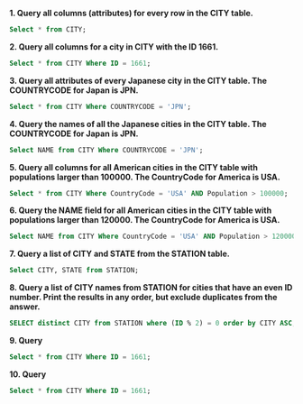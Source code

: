 
**1. Query all columns (attributes) for every row in the CITY table.**

```sql
Select * from CITY;
```

**2. Query all columns for a city in CITY with the ID 1661.**

```sql
Select * from CITY Where ID = 1661;
```

**3. Query all attributes of every Japanese city in the CITY table. The COUNTRYCODE for Japan is JPN.**

```sql
Select * from CITY Where COUNTRYCODE = 'JPN';
```

**4. Query the names of all the Japanese cities in the CITY table. The COUNTRYCODE for Japan is JPN.**

```sql
Select NAME from CITY Where COUNTRYCODE = 'JPN';
```

**5. Query all columns for all American cities in the CITY table with populations larger than 100000. The CountryCode for America is USA.**

```sql
Select * from CITY Where CountryCode = 'USA' AND Population > 100000;
```

**6. Query the NAME field for all American cities in the CITY table with populations larger than 120000. The CountryCode for America is USA.**

```sql
Select NAME from CITY Where CountryCode = 'USA' AND Population > 120000;
```

**7. Query a list of CITY and STATE from the STATION table.**

```sql
Select CITY, STATE from STATION;
```

**8. Query a list of CITY names from STATION for cities that have an even ID number. Print the results in any order, but exclude duplicates from the answer.**

```sql
SELECT distinct CITY from STATION where (ID % 2) = 0 order by CITY ASC;
```

**9. Query**

```sql
Select * from CITY Where ID = 1661;
```

**10. Query**

```sql
Select * from CITY Where ID = 1661;
```
